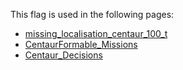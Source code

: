 This flag is used in the following pages:
 - [missing_localisation_centaur_100_t](../events/missing_localisation_centaur_100_t.md)
 - [CentaurFormable_Missions](../missions/CentaurFormable_Missions.md)
 - [Centaur_Decisions](../decisions/Centaur_Decisions.md)
